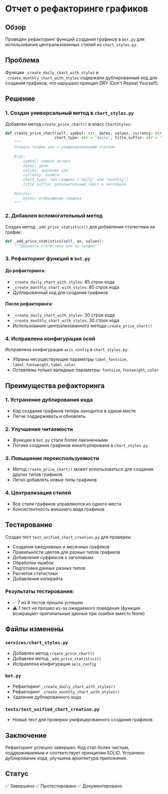 # Отчет о рефакторинге графиков

## Обзор
Проведен рефакторинг функций создания графиков в `bot.py` для использования централизованных стилей из `chart_styles.py`.

## Проблема
Функции `_create_daily_chart_with_styles` и `_create_monthly_chart_with_styles` содержали дублированный код для создания графиков, что нарушало принцип DRY (Don't Repeat Yourself).

## Решение

### 1. Создан универсальный метод в `chart_styles.py`
Добавлен метод `create_price_chart()` в класс `ChartStyles`:

```python
def create_price_chart(self, symbol: str, dates, values, currency: str, 
                      chart_type: str = 'daily', title_suffix: str = '') -> bytes:
    """
    Создать график цен с унифицированными стилями
    
    Args:
        symbol: символ актива
        dates: даты
        values: значения цен
        currency: валюта
        chart_type: тип графика ('daily' или 'monthly')
        title_suffix: дополнительный текст в заголовке
        
    Returns:
        bytes: изображение графика
    """
```

### 2. Добавлен вспомогательный метод
Создан метод `_add_price_statistics()` для добавления статистики на график:

```python
def _add_price_statistics(self, ax, values):
    """Добавить статистику цен на график"""
```

### 3. Рефакторинг функций в `bot.py`

#### До рефакторинга:
- `_create_daily_chart_with_styles`: 85 строк кода
- `_create_monthly_chart_with_styles`: 85 строк кода
- Дублированный код для создания графиков

#### После рефакторинга:
- `_create_daily_chart_with_styles`: 30 строк кода
- `_create_monthly_chart_with_styles`: 30 строк кода
- Использование централизованного метода `create_price_chart()`

### 4. Исправлена конфигурация осей
Исправлена конфигурация `axis_config` в `chart_styles.py`:
- Убраны несуществующие параметры `label_fontsize`, `label_fontweight`, `label_color`
- Оставлены только валидные параметры: `fontsize`, `fontweight`, `color`

## Преимущества рефакторинга

### 1. Устранение дублирования кода
- Код создания графиков теперь находится в одном месте
- Легче поддерживать и обновлять

### 2. Улучшение читаемости
- Функции в `bot.py` стали более лаконичными
- Логика создания графиков инкапсулирована в `chart_styles.py`

### 3. Повышение переиспользуемости
- Метод `create_price_chart()` может использоваться для создания других типов графиков
- Легко добавлять новые типы графиков

### 4. Централизация стилей
- Все стили графиков управляются из одного места
- Консистентность внешнего вида графиков

## Тестирование

Создан тест `test_unified_chart_creation.py` для проверки:
- Создания ежедневных и месячных графиков
- Правильности цветов для разных типов графиков
- Добавления суффиксов к заголовкам
- Обработки ошибок
- Подготовки данных разных типов
- Расчетов статистики
- Добавления копирайта

### Результаты тестирования:
- ✅ 7 из 8 тестов прошли успешно
- ⚠️ 1 тест не прошел из-за ожидаемого поведения (функция возвращает оригинальные данные при ошибке вместо None)

## Файлы изменены

### `services/chart_styles.py`
- Добавлен метод `create_price_chart()`
- Добавлен метод `_add_price_statistics()`
- Исправлена конфигурация `axis_config`

### `bot.py`
- Рефакторинг `_create_daily_chart_with_styles()`
- Рефакторинг `_create_monthly_chart_with_styles()`
- Удаление дублированного кода

### `tests/test_unified_chart_creation.py`
- Новый тест для проверки унифицированного создания графиков

## Заключение

Рефакторинг успешно завершен. Код стал более чистым, поддерживаемым и соответствует принципам SOLID. Устранено дублирование кода, улучшена архитектура приложения.

## Статус
✅ Завершено
✅ Протестировано
✅ Документировано
